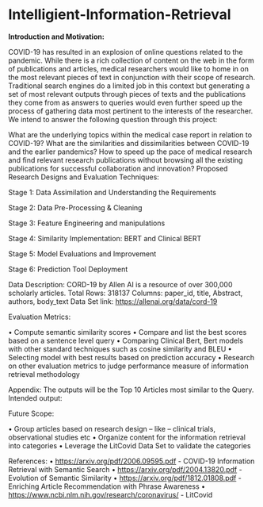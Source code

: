 # Intelligient-Information-Retrieval

**Introduction and Motivation:**

COVID-19 has resulted in an explosion of online questions related to the pandemic. While there is a rich collection of content on the web in the form of publications and articles, medical researchers would like to home in on the most relevant pieces of text in conjunction with their scope of research. Traditional search engines do a limited job in this context but generating a set of most relevant outputs through pieces of texts and the publications they come from as answers to queries would even further speed up the process of gathering data most pertinent to the interests of the researcher. We intend to answer the following question through this project:

What are the underlying topics within the medical case report in relation to COVID-19?
What are the similarities and dissimilarities between COVID-19 and the earlier pandemics?
How to speed up the pace of medical research and find relevant research publications without browsing all the existing publications for successful collaboration and innovation?
Proposed Research Designs and Evaluation Techniques:

Stage 1: Data Assimilation and Understanding the Requirements

Stage 2: Data Pre-Processing & Cleaning

Stage 3: Feature Engineering and manipulations

Stage 4: Similarity Implementation: BERT and Clinical BERT

Stage 5: Model Evaluations and Improvement

Stage 6: Prediction Tool Deployment

Data Description: CORD-19 by Allen AI is a resource of over 300,000 scholarly articles. Total Rows: 318137 Columns: paper_id, title, Abstract, authors, body_text Data Set link: https://allenai.org/data/cord-19

Evaluation Metrics:

• Compute semantic similarity scores • Compare and list the best scores based on a sentence level query • Comparing Clinical Bert, Bert models with other standard techniques such as cosine similarity and BLEU • Selecting model with best results based on prediction accuracy • Research on other evaluation metrics to judge performance measure of information retrieval methodology

Appendix: The outputs will be the Top 10 Articles most similar to the Query. Intended output:

Future Scope:

• Group articles based on research design – like – clinical trials, observational studies etc • Organize content for the information retrieval into categories • Leverage the LitCovid Data Set to validate the categories

References: • https://arxiv.org/pdf/2006.09595.pdf - COVID-19 Information Retrieval with Semantic Search • https://arxiv.org/pdf/2004.13820.pdf - Evolution of Semantic Similarity • https://arxiv.org/pdf/1812.01808.pdf - Enriching Article Recommendation with Phrase Awareness • https://www.ncbi.nlm.nih.gov/research/coronavirus/ - LitCovid
